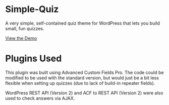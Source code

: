 # Simple-Quiz
A very simple, self-contained quiz theme for WordPress that lets you build small, fun quizzes.

[View the Demo](http://variano.site/)

# Plugins Used
This plugin was built using Advanced Custom Fields Pro. The code could be modified to be used with the standard version, but would just be a bit less flexible when setting up quizzes (due to lack of build-in repeater fields).

WordPress REST API (Version 2) and ACF to REST API (Version 2) were also used to check answers via AJAX.
